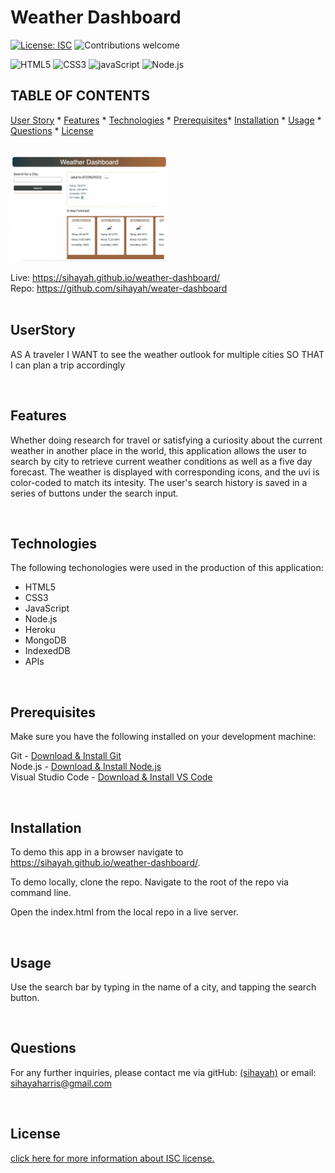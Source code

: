 # Weather Dashboard
  [![License: ISC](https://img.shields.io/badge/License-ISC-blue.svg)](https://opensource.org/licenses/ISC)
  ![Contributions welcome](https://img.shields.io/badge/contributions-welcome-orange.svg)
  <br>
  
   ![HTML5](https://img.shields.io/badge/HTML5-E34F26?style=for-the-badge&logo=html5&logoColor=white)   ![CSS3](https://img.shields.io/badge/CSS3-1572B6?style=for-the-badge&logo=css3&logoColor=white)   ![javaScript](https://img.shields.io/badge/JavaScript-323330?style=for-the-badge&logo=javascript&logoColor=F7DF1E)   ![Node.js](https://img.shields.io/badge/Node.js-339933?style=for-the-badge&logo=nodedotjs&logoColor=white) 
  <br>

  ## TABLE OF CONTENTS

  


  [User Story](#userstory) *
  [Features](#features) *
  [Technologies](#technologies) *
  [Prerequisites](#prerequisites)*
  [Installation](#installation) *
  [Usage](#usage) *
  [Questions](#questions) *
  [License](#license)

  <br>

   <img src='landing.png' width=50% height=auto> 
  
  <br>

  Live: https://sihayah.github.io/weather-dashboard/
  <br>
  Repo: https://github.com/sihayah/weater-dashboard
  <br>
  <br>

  ## UserStory

  AS A traveler
  I WANT to see the weather outlook for multiple cities
  SO THAT I can plan a trip accordingly

<br>

  ## Features

  Whether doing research for travel or satisfying a curiosity about the current weather in another place in the world, this application allows the user to search by city to retrieve current weather conditions as well as a five day forecast. The weather is displayed with corresponding icons, and the uvi is color-coded to match its intesity. The user's search history is saved in a series of buttons under the search input.

<br>

  ## Technologies
  
  The following techonologies were used in the production of this application:

  * HTML5
  * CSS3
  * JavaScript
  * Node.js
  * Heroku
  * MongoDB
  * IndexedDB
  * APIs

<br>

  ## Prerequisites

  Make sure you have the following installed on your development machine:

  Git - [Download & Install Git](https://git-scm.com/downloads)
  <br>
  Node.js - [Download & Install Node.js](https://nodejs.org/en/download/)
  <br>
  Visual Studio Code - [Download & Install VS Code](https://code.visualstudio.com/download)

<br>

  ## Installation

 To demo this app in a browser navigate to https://sihayah.github.io/weather-dashboard/.

To demo locally, clone the repo. Navigate to the root of the repo via command line.

Open the index.html from the local repo in a live server.


  <br>

## Usage

  Use the search bar by typing in the name of a city, and tapping the search button.

  <br>


  ## Questions

  

  For any further inquiries, please contact me via gitHub: [(sihayah)](https://github.com/sihayah) or email: sihayaharris@gmail.com

  <br>

  

  ## License
  

  
  [click here for more information about ISC license.](https://opensource.org/licenses/ISC)
  

  <br>
  <br>
